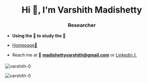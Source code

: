 <h1 align="center">Hi 👋, I'm Varshith Madishetty</h1>
<h3 align="center">Researcher</h3>

- **Using the 🧠 to study the 🧠**

- <a href="https://varshith-0.github.io/Portfolio/" target="_blank">Homepage🔗</a>

- Reach me at 📩 **madishettyvarshith@gmail.com** or <a href="https://www.linkedin.com/in/varshithmadishetty/" target="_blank">Linkedin🖇️</a>

<p><img align="center" src="https://github-readme-stats.vercel.app/api/top-langs?username=varshith-0&show_icons=true&locale=en&layout=compact" alt="varshith-0" /></p>
<p><img align="center" src="https://github-readme-stats.vercel.app/api?username=varshith-0&show_icons=true&theme=default" alt="varshith-0" /></p>

